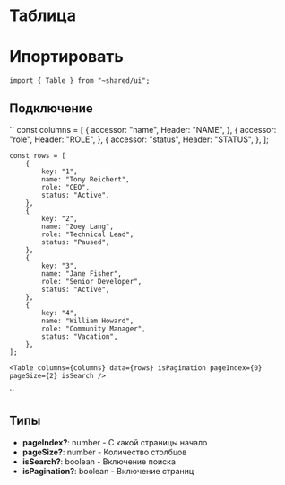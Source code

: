 # Таблица

# Ипортировать
``
import { Table } from "~shared/ui";
``

## Подключение

``
    const columns = [
        {
            accessor: "name",
            Header: "NAME",
        },
        {
            accessor: "role",
            Header: "ROLE",
        },
        {
            accessor: "status",
            Header: "STATUS",
        },
    ];

    const rows = [
        {
            key: "1",
            name: "Tony Reichert",
            role: "CEO",
            status: "Active",
        },
        {
            key: "2",
            name: "Zoey Lang",
            role: "Technical Lead",
            status: "Paused",
        },
        {
            key: "3",
            name: "Jane Fisher",
            role: "Senior Developer",
            status: "Active",
        },
        {
            key: "4",
            name: "William Howard",
            role: "Community Manager",
            status: "Vacation",
        },
    ];

    <Table columns={columns} data={rows} isPagination pageIndex={0} pageSize={2} isSearch />

``


## Типы

- **pageIndex?**: number - C какой страницы начало
- **pageSize?**: number - Количество столбцов
- **isSearch?**: boolean - Включение поиска
- **isPagination?**: boolean - Включение страниц
